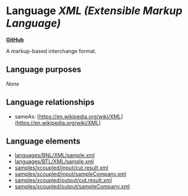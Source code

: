 # Language _XML (Extensible Markup Language)_
**[GitHub](https://github.com/softlang/yas/blob/master/languages/XML)**

A markup-based interchange format.

## Language purposes
_None_

## Language relationships
* sameAs: [https://en.wikipedia.org/wiki/XML](https://en.wikipedia.org/wiki/XML)

## Language elements
* [languages/BNL/XML/sample.xml](../files/languages-BNL-XML-sample.xml.md)
* [languages/BTL/XML/sample.xml](../files/languages-BTL-XML-sample.xml.md)
* [samples/xcoupled/input/cut.result.xml](../files/samples-xcoupled-input-cut.result.xml.md)
* [samples/xcoupled/input/sampleCompany.xml](../files/samples-xcoupled-input-sampleCompany.xml.md)
* [samples/xcoupled/output/cut.result.xml](../files/samples-xcoupled-output-cut.result.xml.md)
* [samples/xcoupled/output/sampleCompany.xml](../files/samples-xcoupled-output-sampleCompany.xml.md)
